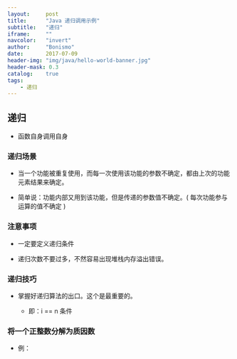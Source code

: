 ```yaml
---
layout:     post
title:      "Java 递归调用示例"
subtitle:   "递归"
iframe:     ""
navcolor:   "invert"
author:     "Bonismo"
date:       2017-07-09
header-img: "img/java/hello-world-banner.jpg"
header-mask: 0.3
catalog:    true
tags:
    - 递归
---
```


## 递归

- 函数自身调用自身

### 递归场景

- 当一个功能被重复使用，而每一次使用该功能的参数不确定，都由上次的功能元素结果来确定。

- 简单说：功能内部又用到该功能，但是传递的参数值不确定。( 每次功能参与运算的值不确定 )

### 注意事项

- 一定要定义递归条件

- 递归次数不要过多，不然容易出现堆栈内存溢出错误。

### 递归技巧

- 掌握好递归算法的出口。这个是最重要的。

    - 即：i == n 条件

### 将一个正整数分解为质因数

- 例：




